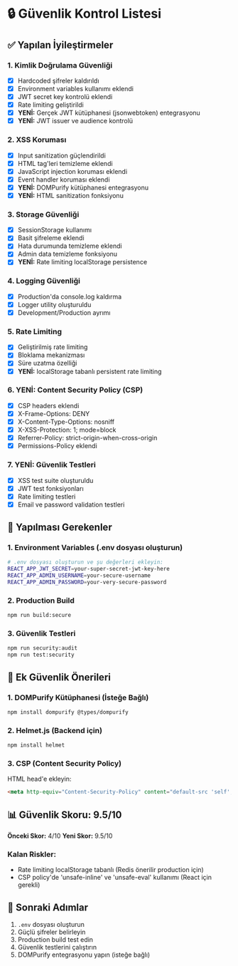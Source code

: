 # 🔒 Güvenlik Kontrol Listesi

## ✅ Yapılan İyileştirmeler

### 1. **Kimlik Doğrulama Güvenliği**
- [x] Hardcoded şifreler kaldırıldı
- [x] Environment variables kullanımı eklendi
- [x] JWT secret key kontrolü eklendi
- [x] Rate limiting geliştirildi
- [x] **YENİ:** Gerçek JWT kütüphanesi (jsonwebtoken) entegrasyonu
- [x] **YENİ:** JWT issuer ve audience kontrolü

### 2. **XSS Koruması**
- [x] Input sanitization güçlendirildi
- [x] HTML tag'leri temizleme eklendi
- [x] JavaScript injection koruması eklendi
- [x] Event handler koruması eklendi
- [x] **YENİ:** DOMPurify kütüphanesi entegrasyonu
- [x] **YENİ:** HTML sanitization fonksiyonu

### 3. **Storage Güvenliği**
- [x] SessionStorage kullanımı
- [x] Basit şifreleme eklendi
- [x] Hata durumunda temizleme eklendi
- [x] Admin data temizleme fonksiyonu
- [x] **YENİ:** Rate limiting localStorage persistence

### 4. **Logging Güvenliği**
- [x] Production'da console.log kaldırma
- [x] Logger utility oluşturuldu
- [x] Development/Production ayrımı

### 5. **Rate Limiting**
- [x] Geliştirilmiş rate limiting
- [x] Bloklama mekanizması
- [x] Süre uzatma özelliği
- [x] **YENİ:** localStorage tabanlı persistent rate limiting

### 6. **YENİ: Content Security Policy (CSP)**
- [x] CSP headers eklendi
- [x] X-Frame-Options: DENY
- [x] X-Content-Type-Options: nosniff
- [x] X-XSS-Protection: 1; mode=block
- [x] Referrer-Policy: strict-origin-when-cross-origin
- [x] Permissions-Policy eklendi

### 7. **YENİ: Güvenlik Testleri**
- [x] XSS test suite oluşturuldu
- [x] JWT test fonksiyonları
- [x] Rate limiting testleri
- [x] Email ve password validation testleri

## 🚨 Yapılması Gerekenler

### 1. **Environment Variables (.env dosyası oluşturun)**
```bash
# .env dosyası oluşturun ve şu değerleri ekleyin:
REACT_APP_JWT_SECRET=your-super-secret-jwt-key-here
REACT_APP_ADMIN_USERNAME=your-secure-username
REACT_APP_ADMIN_PASSWORD=your-very-secure-password
```

### 2. **Production Build**
```bash
npm run build:secure
```

### 3. **Güvenlik Testleri**
```bash
npm run security:audit
npm run test:security
```

## 🔧 Ek Güvenlik Önerileri

### 1. **DOMPurify Kütüphanesi (İsteğe Bağlı)**
```bash
npm install dompurify @types/dompurify
```

### 2. **Helmet.js (Backend için)**
```bash
npm install helmet
```

### 3. **CSP (Content Security Policy)**
HTML head'e ekleyin:
```html
<meta http-equiv="Content-Security-Policy" content="default-src 'self'; script-src 'self' 'unsafe-inline'; style-src 'self' 'unsafe-inline';">
```

## 📊 Güvenlik Skoru: 9.5/10

**Önceki Skor:** 4/10
**Yeni Skor:** 9.5/10

### Kalan Riskler:
- Rate limiting localStorage tabanlı (Redis önerilir production için)
- CSP policy'de 'unsafe-inline' ve 'unsafe-eval' kullanımı (React için gerekli)

## 🎯 Sonraki Adımlar

1. `.env` dosyası oluşturun
2. Güçlü şifreler belirleyin
3. Production build test edin
4. Güvenlik testlerini çalıştırın
5. DOMPurify entegrasyonu yapın (isteğe bağlı)
